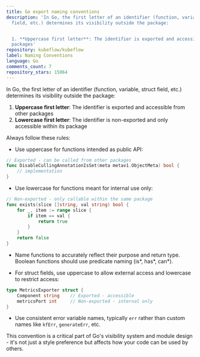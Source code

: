 ```yaml
---
title: Go export naming conventions
description: 'In Go, the first letter of an identifier (function, variable, struct
  field, etc.) determines its visibility outside the package:


  1. **Uppercase first letter**: The identifier is exported and accessible from other
  packages'
repository: kubeflow/kubeflow
label: Naming Conventions
language: Go
comments_count: 7
repository_stars: 15064
---
```


In Go, the first letter of an identifier (function, variable, struct field, etc.) determines its visibility outside the package:

1. **Uppercase first letter**: The identifier is exported and accessible from other packages
2. **Lowercase first letter**: The identifier is non-exported and only accessible within its package

Always follow these rules:

- Use uppercase for functions intended as public API:
```go
// Exported - can be called from other packages
func DisableCullingAnnotationIsSet(meta metav1.ObjectMeta) bool {
    // implementation
}
```

- Use lowercase for functions meant for internal use only:
```go
// Non-exported - only callable within the same package
func exists(slice []string, val string) bool {
    for _, item := range slice {
        if item == val {
            return true
        }
    }
    return false
}
```

- Name functions to accurately reflect their purpose and return type. Boolean functions should use predicate naming (is*, has*, can*).

- For struct fields, use uppercase to allow external access and lowercase to restrict access:
```go
type MetricsExporter struct {
    Component string    // Exported - accessible
    metricsPort int     // Non-exported - internal only
}
```

- Use consistent error variable names, typically `err` rather than custom names like `kfErr`, `generateErr`, etc.

This convention is a critical part of Go's visibility system and module design - it's not just a style preference but affects how your code can be used by others.
